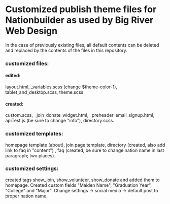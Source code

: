 # Customized publish theme files for Nationbuilder as used by Big River Web Design

In the case of previously existing files, all default contents can be deleted and replaced by the contents of the files in this repository.

### customized files:

#### edited:
layout.html, _variables.scss (change $theme-color-1), tablet_and_desktop.scss, theme.scss
#### created:
custom.scss, _join_donate_widget.html, _preheader_email_signup.html, apiTest.js (be sure to change "info"), directory.scss.

### customized templates:

homepage template (about), join page template, directory (created, also add link to faq in "content") , faq (created, be sure to change nation name in last paragraph; two places).

### customized settings:

created tags show_join, show_volunteer, show_donate and added them to homepage. Created custom fields "Maiden Name", "Graduation Year", "College" and "Major". Change settings -> social media -> default post to proper nation name.
